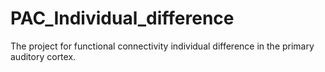 # PAC_Individual_difference
The project for functional connectivity individual difference in the primary auditory cortex.
